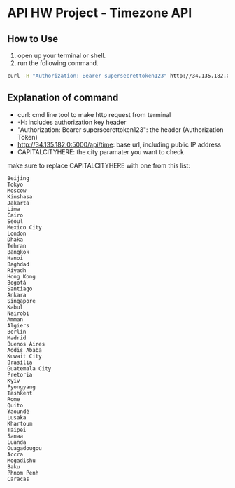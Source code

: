 # API HW Project - Timezone API

## How to Use

1. open up your terminal or shell.
2. run the following command.

```bash
curl -H "Authorization: Bearer supersecrettoken123" http://34.135.182.0:5000/api/time/CAPITALCITYHERE
```
## Explanation of command
- curl: cmd line tool to make http request from terminal
- -H: includes authorization key header
- "Authorization: Bearer supersecrettoken123": the header (Authorization Token)
- http://34.135.182.0:5000/api/time: base url, including public IP address
- CAPITALCITYHERE: the city paramater you want to check


make sure to replace CAPITALCITYHERE with one from this list: 

    Beijing
    Tokyo
    Moscow
    Kinshasa
    Jakarta
    Lima
    Cairo
    Seoul
    Mexico City
    London
    Dhaka
    Tehran
    Bangkok
    Hanoi
    Baghdad
    Riyadh
    Hong Kong
    Bogotá
    Santiago
    Ankara
    Singapore
    Kabul
    Nairobi
    Amman
    Algiers
    Berlin
    Madrid
    Buenos Aires
    Addis Ababa
    Kuwait City
    Brasília
    Guatemala City
    Pretoria
    Kyiv
    Pyongyang
    Tashkent
    Rome
    Quito
    Yaoundé
    Lusaka
    Khartoum
    Taipei
    Sanaa
    Luanda
    Ouagadougou
    Accra
    Mogadishu
    Baku
    Phnom Penh
    Caracas
